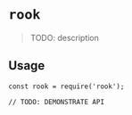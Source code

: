 # `rook`

> TODO: description

## Usage

```
const rook = require('rook');

// TODO: DEMONSTRATE API
```
